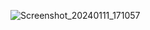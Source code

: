 ![Screenshot_20240111_171057](https://github.com/RaihanRafi01/DailyWeather/assets/84572587/ec34ef54-bb80-498f-848a-54fb724d3b9f)
